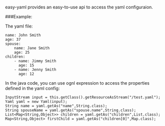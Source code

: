 
easy-yaml provides an easy-to-use api to access the yaml configuraion.

###Example:

The yaml file:

    name: John Smith
    age: 37
    spouse:
        name: Jane Smith
        age: 25
    children:
        - name: Jimmy Smith
          age: 15
        - name: Jenny Smith
          age: 12
          
In the java code, you can use ognl expression to access the properties defined in the yaml config:

    InputStream input = this.getClass().getResourceAsStream("/test.yaml");
    Yaml yaml = new Yaml(input);
    String name = yaml.getAs("name",String.class);
    String spouseName = yaml.getAs("spouse.name",String.class);
    List<Map<String,Object>> children = yaml.getAs("children",List.class);
    Map<String,Object> firstChild = yaml.getAs("children[0]",Map.class);




